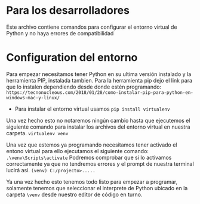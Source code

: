 ﻿# Para los desarrolladores

Este archivo contiene comandos para configurar el entorno virtual de Python y no haya errores de compatibilidad

# Configuration del entorno
Para empezar necesitamos tener Python en su ultima versión instalado y la herramienta PIP, instalada tambien. 
Para la  herramienta pip dejo el link para que lo instalen dependiendo desde donde estén programando: `https://tecnonucleous.com/2018/01/28/como-instalar-pip-para-python-en-windows-mac-y-linux/`

 - Para instalar el entorno virtual usamos `pip install virtualenv`

Una vez hecho esto no notaremos ningún cambio hasta que ejecutemos el siguiente comando para instalar los archivos del entorno virtual en nuestra carpeta. `virtualenv venv`

Una vez que estemos ya programando necesitamos tener activado el entono virtual para ello ejecutamos el siguiente comando:
`.\venv\Scripts\activate`
Podremos comprobar que si lo activamos correctamente ya que no tendremos errores y el prompt de nuestra terminal lucirá asi.
`(venv) C:/projecto>.....` 

Ya una vez hecho esto tenemos todo listo para empezar a programar, solamente tenemos que seleccionar el interprete de Python ubicado en la carpeta `\venv` desde nuestro editor de código en turno.


